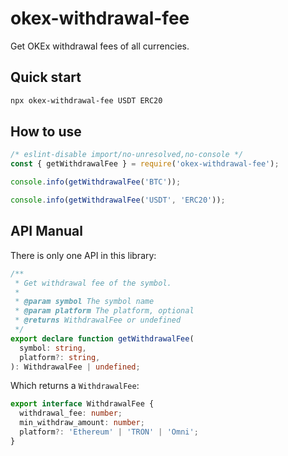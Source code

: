 # okex-withdrawal-fee

Get OKEx withdrawal fees of all currencies.

## Quick start

```bash
npx okex-withdrawal-fee USDT ERC20
```

## How to use

```javascript
/* eslint-disable import/no-unresolved,no-console */
const { getWithdrawalFee } = require('okex-withdrawal-fee');

console.info(getWithdrawalFee('BTC'));

console.info(getWithdrawalFee('USDT', 'ERC20'));
```

## API Manual

There is only one API in this library:

```typescript
/**
 * Get withdrawal fee of the symbol.
 *
 * @param symbol The symbol name
 * @param platform The platform, optional
 * @returns WithdrawalFee or undefined
 */
export declare function getWithdrawalFee(
  symbol: string,
  platform?: string,
): WithdrawalFee | undefined;
```

Which returns a `WithdrawalFee`:

```typescript
export interface WithdrawalFee {
  withdrawal_fee: number;
  min_withdraw_amount: number;
  platform?: 'Ethereum' | 'TRON' | 'Omni';
}
```
